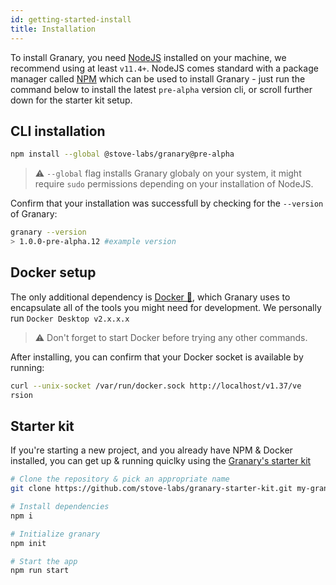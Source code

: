 ```yaml
---
id: getting-started-install
title: Installation
---
```


To install Granary, you need [NodeJS](https://nodejs.org/en/) installed on your machine, we recommend using at least `v11.4+`. NodeJS comes standard with a package manager called [NPM](https://www.npmjs.com/) which can be used to install Granary - just run the command below to install the latest `pre-alpha` version cli, or scroll further down for the starter kit setup.

## CLI installation

```zsh
npm install --global @stove-labs/granary@pre-alpha
```

> ⚠️ `--global` flag installs Granary globaly on your system, it might require `sudo` permissions depending on your installation of NodeJS.

Confirm that your installation was successfull by checking for the `--version` of Granary:

```zsh
granary --version
> 1.0.0-pre-alpha.12 #example version
```

## Docker setup

The only additional dependency is [Docker 🐳](https://www.docker.com/get-started), which Granary uses to encapsulate all of the tools you might need for development. We personally run `Docker Desktop v2.x.x.x`

> ⚠️ Don't forget to start Docker before trying any other commands.

After installing, you can confirm that your Docker socket is available by running:
```zsh
curl --unix-socket /var/run/docker.sock http://localhost/v1.37/ve
rsion
```

## Starter kit

If you're starting a new project, and you already have NPM & Docker installed, you can get up & running quiclky using the [Granary's starter kit](https://github.com/stove-labs/granary-starter-kit)

```zsh
# Clone the repository & pick an appropriate name
git clone https://github.com/stove-labs/granary-starter-kit.git my-granary-project && cd my-granary-project

# Install dependencies
npm i

# Initialize granary
npm init

# Start the app
npm run start
```